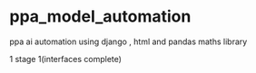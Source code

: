 # ppa_model_automation
ppa ai automation using django , html and pandas maths library

1 stage 1(interfaces complete)

